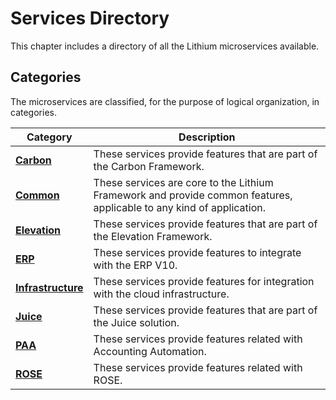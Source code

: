 # Services Directory

This chapter includes a directory of all the Lithium microservices available.

## Categories

The microservices are classified, for the purpose of logical organization, in categories.

| Category                                         | Description                                                                                                          |
|--------------------------------------------------|----------------------------------------------------------------------------------------------------------------------|
| [**Carbon**](./carbon/README.md)                 | These services provide features that are part of the Carbon Framework.                                               |
| [**Common**](./common/README.md)                 | These services are core to the Lithium Framework and provide common features, applicable to any kind of application. |
| [**Elevation**](./elevation/README.md)           | These services provide features that are part of the Elevation Framework.                                            |
| [**ERP**](./erp/README.md)                       | These services provide features to integrate with the ERP V10.                                                       |
| [**Infrastructure**](./infrastructure/README.md) | These services provide features for integration with the cloud infrastructure.                                       |
| [**Juice**](./juice/README.md)                   | These services provide features that are part of the Juice solution.                                                 |
| [**PAA**](./paa/README.md)                       | These services provide features related with Accounting Automation.                                                  |
| [**ROSE**](./rose/README.md)                     | These services provide features related with ROSE.                                                                   |
